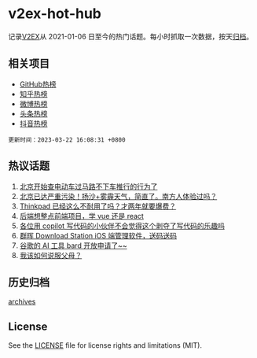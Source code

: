 # v2ex-hot-hub

 记录[V2EX](https://www.v2ex.com/)从 2021-01-06 日至今的热门话题。每小时抓取一次数据，按天[归档](archives)。
 
 ## 相关项目

- [GitHub热榜](https://github.com/snaildev/github-hot-hub)
- [知乎热榜](https://github.com/snaildev/zhihu-hot-hub)
- [微博热榜](https://github.com/snaildev/weibo-hot-hub)
- [头条热榜](https://github.com/snaildev/toutiao-hot-hub)
- [抖音热榜](https://github.com/snaildev/douyin-hot-hub)


 `更新时间：2023-03-22 16:08:31 +0800`

## 热议话题

1. [北京开始查电动车过马路不下车推行的行为了](https://www.v2ex.com/t/926079)
1. [北京已达严重污染！扬沙+雾霾天气，简直了。南方人体验过吗？](https://www.v2ex.com/t/926060)
1. [Thinkpad 已经这么不耐用了吗？才两年就要爆费？](https://www.v2ex.com/t/926050)
1. [后端想整点前端项目，学 vue 还是 react](https://www.v2ex.com/t/926133)
1. [各位用 copilot 写代码的小伙伴不会觉得这个剥夺了写代码的乐趣吗](https://www.v2ex.com/t/926065)
1. [群晖 Download Station iOS 端管理软件，送码送码](https://www.v2ex.com/t/926004)
1. [谷歌的 AI 工具 bard 开放申请了~~](https://www.v2ex.com/t/926020)
1. [我该如何说服父母？](https://www.v2ex.com/t/926011)

## 历史归档

[archives](archives)

## License

See the [LICENSE](LICENSE) file for license rights and limitations (MIT).
